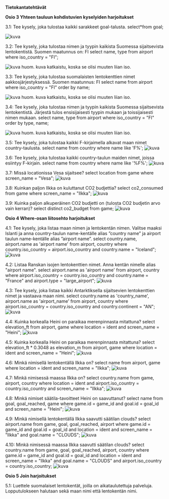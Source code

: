 **Tietokantatehtävät**

**Osio 3 Yhteen tauluun kohdistuvien kyselyiden harjoitukset**

3.1: Tee kysely, joka tulostaa kaikki sarakkeet goal-talusta.
select*from goal;

![kuva](https://github.com/user-attachments/assets/687ed1a6-5e72-4e72-affb-65f914c26c14)

3.2: Tee kysely, joka tulostaa nimen ja tyypin kaikista Suomessa sijaitsevista lentokentistä. Suomen maatunnus on: FI
select name, type from airport where iso_country = "FI";

![kuva](https://github.com/user-attachments/assets/d16fbbfd-04c1-4179-a1de-ff8f5d5ea3b6)
huom. kuva katkaistu, koska se olisi muuten liian iso.

3.3: Tee kysely, joka tulostaa suomalaisten lentokenttien nimet aakkosjärjestyksessä. Suomen maatunnus: FI
select name from airport where iso_country = "FI" order by name;

![kuva](https://github.com/user-attachments/assets/a013af8e-3305-4049-9cf0-ba98bef37586)
huom. kuva katkaistu, koska se olisi muuten liian iso.

3.4: Tee kysely, joka tulostaa nimen ja tyypin kaikista Suomessa sijaitsevista lentokentistä. Järjestä tulos ensisijaisesti tyypin mukaan ja toissijaisesti nimen mukaan.
select name, type from airport where iso_country = "FI" order by type, name;

![kuva](https://github.com/user-attachments/assets/eb478f42-42f1-406b-b458-69087d7eac5e)
huom. kuva katkaistu, koska se olisi muuten liian iso.

3.5: Tee kysely, joka tulostaa kaikki F-kirjaimella alkavat maan nimet country-taulusta.
select name from country where name like 'F%';
![kuva](https://github.com/user-attachments/assets/5e8cd82c-a0b8-4396-bff5-9c0fe5c8a845)

3.6: Tee kysely, joka tulostaa kaikki country-taulun maiden nimet, joissa esiintyy F-kirjain.
select name from country where name like '%F%';
![kuva](https://github.com/user-attachments/assets/5a11946f-2945-4efb-93a6-f3d039a79ad2)

3.7: Missä locationissa Vesa sijaitsee?
select location from game where screen_name = "Vesa";
![kuva](https://github.com/user-attachments/assets/cfd01c93-35e1-410b-999c-5967f56628bb)

3.8: Kuinkan paljon Ilkka on kuluttanut CO2 budjettia?
select co2_consumed from game where screen_name = "Ilkka";
![kuva](https://github.com/user-attachments/assets/87533c4f-9918-415b-ad4b-13291f3773ec)

3.9: Kuinka paljon alkuperäinen CO2 budjetti on (tulosta CO2 budjetin arvo vain kerran)?
select distinct co2_budget from game;
![kuva](https://github.com/user-attachments/assets/84fa2677-5f90-4bc8-a518-2b8967c85e6f)


**Osio 4 Where-osan liitosehto harjoitukset**

4.1: Tee kysely, joka listaa maan nimen ja lentokentän nimen. Valitse maaksi Islanti ja anna country-taulun name-kentälle alias ”country name” ja airport taulun name-kentälle alias ”airport name”.
select country.name, airport.name as 'airport name' from airport, country where country.iso_country = airport.iso_country and country.name = "Iceland";
![kuva](https://github.com/user-attachments/assets/821a12fc-4629-4d80-b51e-8203ae47527e)

4.2: Listaa Ranskan isojen lentokenttien nimet. Anna kentän nimelle alias "airport name".
select airport.name as 'airport name' from airport, country where airport.iso_country = country.iso_country and country.name = "France" and airport.type = "large_airport";
![kuva](https://github.com/user-attachments/assets/ec0b28a2-ea97-4a9f-ae96-b42194e4a145)

4.3: Tee kysely, joka listaa kaikki Antarktiksella sijaitsevien lentokenttien nimet ja vastaava maan nimi. 
select country.name as 'country_name', airport.name as 'airport_name' from airport, country where airport.iso_country = country.iso_country and country.continent = "AN";
![kuva](https://github.com/user-attachments/assets/a9b2ae6f-912e-460f-be2f-f388c8b50180)

4.4: Kuinka korkealla Heini on paraikaa merenpinnasta mitattuna?
select elevation_ft from airport, game where location = ident and screen_name = "Heini";
![kuva](https://github.com/user-attachments/assets/52e8da02-eb0f-4495-9044-9032f8f5f65f)

4.5: Kuinka korkealla Heini on paraikaa merenpinnasta mitattuna?
select elevation_ft * 0.3048 as elevation_m from airport, game where location = ident and screen_name = "Heini";
![kuva](https://github.com/user-attachments/assets/75dbf3cc-4246-497a-941f-714ed314f264)

4.6: Minkä nimisellä lentokentällä Ilkka on?
select name from airport, game where location = ident and screen_name = "Ilkka";
![kuva](https://github.com/user-attachments/assets/c2994f62-3437-4347-bfac-3232a936a903)

4.7: Minkä nimisessä maassa Ilkka on?
select country.name from game, airport, country where location = ident and airport.iso_country = country.iso_country and screen_name = "Ilkka";
![kuva](https://github.com/user-attachments/assets/3aeb53ff-d3b1-4cc7-a2e4-7bff41b20f95)

4.8: Minkä nimiset säätila-tavoitteet Heini on saavuttanut?
select name from goal, goal_reached, game where game.id = game_id and goal.id = goal_id and screen_name = "Heini";
![kuva](https://github.com/user-attachments/assets/ec18b021-5646-4f2a-a275-bcd9ea4579be)

4.9: Minkä nimisellä lentokentällä Ilkka saavutti säätilan clouds?
select airport.name from game, goal, goal_reached, airport where game.id = game_id and goal.id = goal_id and location = ident and screen_name = "Ilkka" and goal.name = "CLOUDS";
![kuva](https://github.com/user-attachments/assets/534c5705-e75b-482a-b473-1e11c5cd685d)

4.10: Minkä nimisessä maassa Ilkka saavutti säätilan clouds?
select country.name from game, goal, goal_reached, airport, country where game.id = game_id and goal.id = goal_id and location = ident and screen_name = "Ilkka" and goal.name = "CLOUDS" and airport.iso_country = country.iso_country;
![kuva](https://github.com/user-attachments/assets/41e0b257-eb38-4599-9c70-0df407b5c4b2)


**Osio 5 Join harjoitukset**

5.1: Luettele suomalaiset lentokentät, joilla on aikataulutettuja palveluja. Lopputulokseen halutaan sekä maan nimi että lentokentän nimi.



